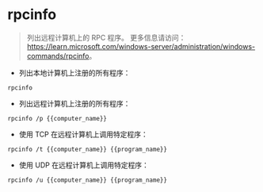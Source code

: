 # rpcinfo

> 列出远程计算机上的 RPC 程序。
> 更多信息请访问：<https://learn.microsoft.com/windows-server/administration/windows-commands/rpcinfo>。

- 列出本地计算机上注册的所有程序：

`rpcinfo`

- 列出远程计算机上注册的所有程序：

`rpcinfo /p {{computer_name}}`

- 使用 TCP 在远程计算机上调用特定程序：

`rpcinfo /t {{computer_name}} {{program_name}}`

- 使用 UDP 在远程计算机上调用特定程序：

`rpcinfo /u {{computer_name}} {{program_name}}`
